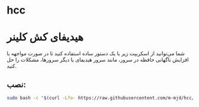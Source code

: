 # hcc 
# هیدیفای کش کلینر
شما می‌توانید از اسکریپت زیر با یک دستور ساده استفاده کنید تا در صورت مواجهه با افزایش ناگهانی حافظه در سرور، مانند سرور هیدیفای یا دیگر سرورها، مشکلات را حل کنید.

## نصب:

```bash
sudo bash -c "$(curl -Lfo- https://raw.githubusercontent.com/m-mjd/hcc/main/optimizer.sh)"
